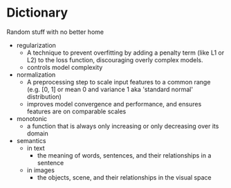 # Dictionary

Random stuff with no better home

- regularization
  - A technique to prevent overfitting by adding a penalty term (like L1 or L2) to the loss function, discouraging overly complex models.
  - controls model complexity
- normalization
  - A preprocessing step to scale input features to a common range (e.g. [0, 1] or mean 0 and variance 1 aka 'standard normal' distribution)
  - improves model convergence and performance, and ensures features are on comparable scales
- monotonic
  - a function that is always only increasing or only decreasing over its domain
- semantics
  - in text
    - the meaning of words, sentences, and their relationships in a sentence
  - in images
    - the objects, scene, and their relationships in the visual space
